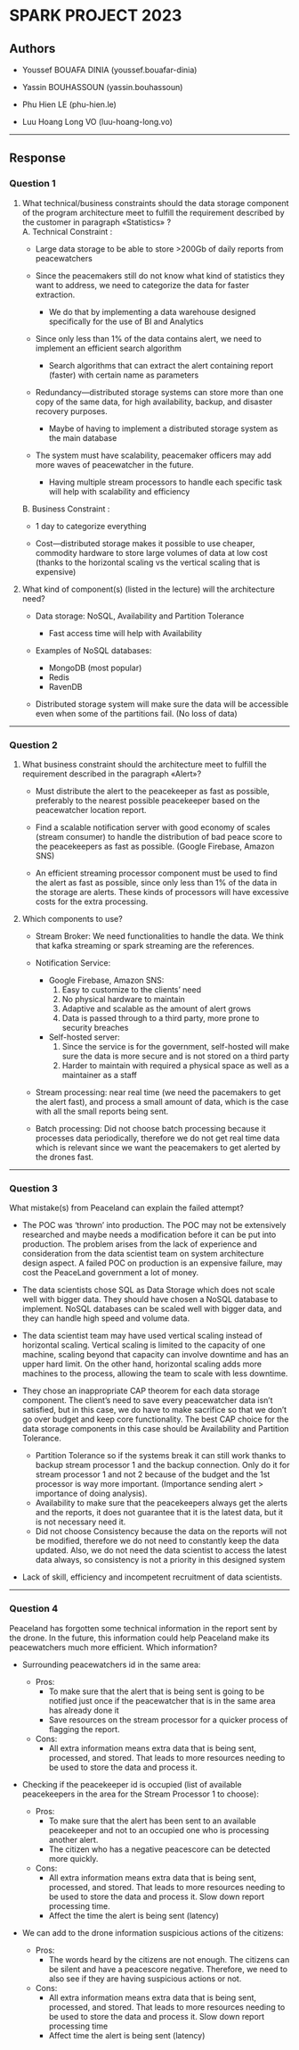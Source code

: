 # SPARK PROJECT 2023

## Authors

- Youssef BOUAFA DINIA (youssef.bouafar-dinia)

- Yassin BOUHASSOUN  (yassin.bouhassoun)

- Phu Hien LE (phu-hien.le)

- Luu Hoang Long VO (luu-hoang-long.vo)

***

## Response

### Question 1

1. What technical/business constraints should the data storage component of the program architecture meet to fulfill the requirement described by the customer in paragraph «Statistics» ?  
    A.  Technical Constraint :
    - Large data storage to be able to store >200Gb of daily reports from peacewatchers

    - Since the peacemakers still do not know what kind of statistics they want to address, we need to categorize the data for faster extraction.
      - We do that by implementing a data warehouse designed specifically for the use of BI and Analytics

    - Since only less than 1% of the data contains alert, we need to implement an efficient search algorithm
      - Search algorithms that can extract the alert containing report (faster) with certain name as parameters

    - Redundancy—distributed storage systems can store more than one copy of the same data, for high availability, backup, and disaster recovery purposes.
      - Maybe of having to implement a distributed storage system as the main database

    - The system must have scalability, peacemaker officers may add more waves of peacewatcher in the future.
      - Having multiple stream processors to handle each specific task will help with scalability and efficiency

    B. Business Constraint :
    - 1 day to categorize everything

    - Cost—distributed storage makes it possible to use cheaper, commodity hardware to store large volumes of data at low cost (thanks to the horizontal scaling vs the vertical scaling that is expensive)

2. What kind of component(s) (listed in the lecture) will the architecture need?
    - Data storage: NoSQL, Availability and Partition Tolerance  
      - Fast access time will help with Availability

    - Examples of NoSQL databases:
      - MongoDB (most popular)
      - Redis
      - RavenDB

    - Distributed storage system will make sure the data will be accessible even when some of the partitions fail. (No loss of data)

***

### Question 2

1. What business constraint should the architecture meet to fulfill the requirement described in the paragraph «Alert»?
    - Must distribute the alert to the peacekeeper as fast as possible, preferably to the nearest possible peacekeeper based on the peacewatcher location report.

    - Find a scalable notification server with good economy of scales (stream consumer) to handle the distribution of bad peace score to the peacekeepers as fast as possible. (Google Firebase, Amazon SNS)

    - An efficient streaming processor component must be used to find the alert as fast as possible, since only less than 1% of the data in the storage are alerts. These kinds of processors will have excessive costs for the extra processing.

2. Which components to use?
    - Stream Broker: We need functionalities to handle the data. We think that kafka streaming or spark streaming are the references.

    - Notification Service:  
      - Google Firebase, Amazon SNS:
          1. Easy to customize to the clients’ need
          2. No physical hardware to maintain
          3. Adaptive and scalable as the amount of alert grows
          4. Data is passed through to a third party, more prone to security breaches
      - Self-hosted server:
          1. Since the service is for the government, self-hosted will make sure the data is more secure and is not stored on a third party
          2. Harder to maintain with required a physical space as well as a maintainer as a staff

    - Stream processing: near real time (we need the pacemakers to get the alert fast), and process a small amount of data, which is the case with all the small reports being sent.

    - Batch processing: Did not choose batch processing because it processes data periodically, therefore we do not get real time data which is relevant since we want the peacemakers to get alerted by the drones fast.

***

### Question 3

What mistake(s) from Peaceland can explain the failed attempt?

- The POC was ‘thrown’ into production. The POC may not be extensively researched and maybe needs a modification before it can be put into production. The problem arises from the lack of experience and consideration from the data scientist team on system architecture design aspect. A failed POC on production is an expensive failure, may cost the PeaceLand government a lot of money.

- The data scientists chose SQL as Data Storage which does not scale well with bigger data. They should have chosen a NoSQL database to implement. NoSQL databases can be scaled well with bigger data, and they can handle high speed and volume data.

- The data scientist team may have used vertical scaling instead of horizontal scaling. Vertical scaling is limited to the capacity of one machine, scaling beyond that capacity can involve downtime and has an upper hard limit. On the other hand, horizontal scaling adds more machines to the process, allowing the team to scale with less downtime.

- They chose an inappropriate CAP theorem for each data storage component. The client’s need to save every peacewatcher data isn’t satisfied, but in this case, we do have to make sacrifice so that we don’t go over budget and keep core functionality. The best CAP choice for the data storage components in this case should be Availability and Partition Tolerance.
  - Partition Tolerance so if the systems break it can still work thanks to backup stream processor 1 and the backup connection. Only do it for stream processor 1 and not 2 because of the budget and the 1st   processor is way more important. (Importance sending alert > importance of doing analysis).
  - Availability to make sure that the peacekeepers always get the alerts and the reports, it does not guarantee that it is the latest data, but it is not necessary need it.  
  - Did not choose Consistency because the data on the reports will not be modified, therefore we do not need to constantly keep the data updated. Also, we do not need the data scientist to access the latest data always, so consistency is not a priority in this designed system

- Lack of skill, efficiency and incompetent recruitment of data scientists.​

***

### Question 4

Peaceland has forgotten some technical information in the report sent by the drone. In the future, this information could help Peaceland make its peacewatchers much more efficient. Which information?

- Surrounding peacewatchers id in the same area:
  - Pros:
    - To make sure that the alert that is being sent is going to be notified just once if the peacewatcher that is in the same area has already done it  
    - Save resources on the stream processor for a quicker process of flagging the report.
  - Cons:
    - All extra information means extra data that is being sent, processed, and stored. That leads to more resources needing to be used to store the data and process it.

- Checking if the peacekeeper id is occupied (list of available peacekeepers in the area for the Stream Processor 1 to choose):
  - Pros:
    - To make sure that the alert has been sent to an available peacekeeper and not to an occupied one who is processing another alert.
    - The citizen who has a negative peacescore can be detected more quickly.
  - Cons:
    - All extra information means extra data that is being sent, processed, and stored. That leads to more resources needing to be used to store the data and process it. Slow down report processing time.
    - Affect the time the alert is being sent (latency)

- We can add to the drone information suspicious actions of the citizens:  
  - Pros:
    - The words heard by the citizens are not enough. The citizens can be silent and have a peacescore negative. Therefore, we need to also see if they are having suspicious actions or not.  
  - Cons:  
    - All extra information means extra data that is being sent, processed, and stored. That leads to more resources needing to be used to store the data and process it. Slow down report processing time
    - Affect time the alert is being sent (latency)
